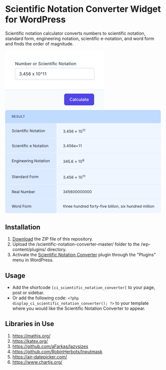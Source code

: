 # Scientific Notation Converter Widget for WordPress

Scientific notation calculator converts numbers to scientific notation, standard form, engineering notation, scientific e-notation, and word form and finds the order of magnitude.

![Scientific Notation Converter Input Form](/assets/images/screenshot-1.png "Scientific Notation Converter Input Form")
![Scientific Notation Converter Calculation Results](/assets/images/screenshot-2.png "Scientific Notation Converter Calculation Results")

## Installation

1. [Download](https://github.com/pub-calculator-io/scientific-notation-converter/archive/refs/heads/master.zip) the ZIP file of this repository.
2. Upload the /scientific-notation-converter-master/ folder to the /wp-content/plugins/ directory.
3. Activate the [Scientific Notation Converter](https://www.calculator.io/scientific-notation-converter/ "Scientific Notation Converter Homepage") plugin through the "Plugins" menu in WordPress.

## Usage
* Add the shortcode `[ci_scientific_notation_converter]` to your page, post or sidebar.
* Or add the following code: `<?php display_ci_scientific_notation_converter(); ?>` to your template where you would like the Scientific Notation Converter to appear.

## Libraries in Use
1. https://mathjs.org/
2. https://katex.org/
3. https://github.com/aFarkas/lazysizes
4. https://github.com/RobinHerbots/Inputmask
5. https://air-datepicker.com/
6. https://www.chartjs.org/
